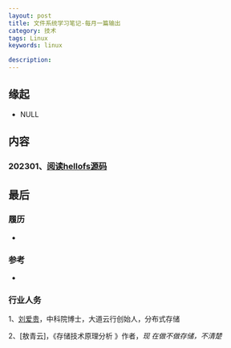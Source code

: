 ```yaml
---
layout: post  
title: 文件系统学习笔记-每月一篇输出  
category: 技术  
tags: Linux      
keywords: linux     

description:    
---  
```


##  缘起
+ NULL

##  内容

### 202301、[阅读hellofs源码](https://gitee.com/fewolflion/BookNote/blob/master/01lioneloutput/20FileSystem/01MonthOutput/202301%E9%98%85%E8%AF%BBhellofs%E6%BA%90%E7%A0%81.md)

## 最后

### 履历

+ 

### 参考

+ 

### 行业人务

1、[刘爱贵](https://blog.csdn.net/liuaigui)，中科院博士，大道云行创始人，分布式存储

2、[敖青云]，《存储技术原理分析 》作者，*现 在做不做存储，不清楚*

